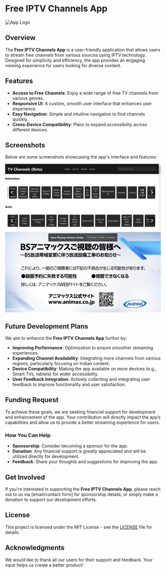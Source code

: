 
# Free IPTV Channels App

![App Logo](path/to/logo.png) <!-- Replace with your app logo path -->

## Overview

The **Free IPTV Channels App** is a user-friendly application that allows users to stream free channels from various sources using IPTV technology. Designed for simplicity and efficiency, the app provides an engaging viewing experience for users looking for diverse content.

## Features

- **Access to Free Channels**: Enjoy a wide range of free TV channels from various genres.
- **Responsive UI**: A custom, smooth user interface that enhances user experience.
- **Easy Navigation**: Simple and intuitive navigation to find channels quickly.
- **Cross-Device Compatibility**: Plans to expand accessibility across different devices.

## Screenshots

Below are some screenshots showcasing the app's interface and features:

![Home Screen](screenshot1.png) <!-- Replace with actual screenshot path -->
![Video Player](screenshot3.png) <!-- Replace with actual screenshot path -->

## Future Development Plans

We aim to enhance the **Free IPTV Channels App** further by:

- **Improving Performance**: Optimization to ensure smoother streaming experiences.
- **Expanding Channel Availability**: Integrating more channels from various regions, particularly focusing on Indian content.
- **Device Compatibility**: Making the app available on more devices (e.g., Smart TVs, tablets) for wider accessibility.
- **User Feedback Integration**: Actively collecting and integrating user feedback to improve functionality and user satisfaction.

## Funding Request

To achieve these goals, we are seeking financial support for development and enhancement of the app. Your contribution will directly impact the app’s capabilities and allow us to provide a better streaming experience for users. 

### How You Can Help

- **Sponsorship**: Consider becoming a sponsor for the app.
- **Donation**: Any financial support is greatly appreciated and will be utilized directly for development.
- **Feedback**: Share your thoughts and suggestions for improving the app.

## Get Involved

If you're interested in supporting the **Free IPTV Channels App**, please reach out to us via [email/contact form] for sponsorship details, or simply make a donation to support our development efforts.

## License

This project is licensed under the MIT License - see the [LICENSE](LICENSE) file for details.

## Acknowledgments

We would like to thank all our users for their support and feedback. Your input helps us create a better product!
